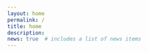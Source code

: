 ```yaml
---
layout: home
permalink: /
title: home
description: 
news: true  # includes a list of news items
---
```



